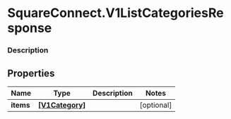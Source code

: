 # SquareConnect.V1ListCategoriesResponse

### Description



## Properties
Name | Type | Description | Notes
------------ | ------------- | ------------- | -------------
**items** | [**[V1Category]**](V1Category.md) |  | [optional] 


